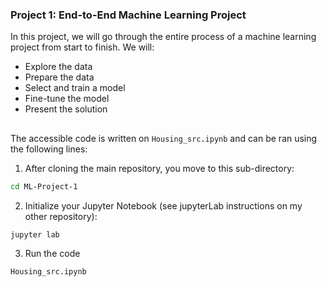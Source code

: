 ### Project 1: End-to-End Machine Learning Project

In this project, we will go through the entire process of a machine learning project from start to finish. We will:

- Explore the data
- Prepare the data
- Select and train a model
- Fine-tune the model
- Present the solution

##
The accessible code is written on `Housing_src.ipynb` and can be ran using the following lines:

1. After cloning the main repository, you move to this sub-directory:
```bash
cd ML-Project-1
```

2. Initialize your Jupyter Notebook (see jupyterLab instructions on my other repository):
```bash
jupyter lab
```   

3. Run the code 
```bash
Housing_src.ipynb
```

##


